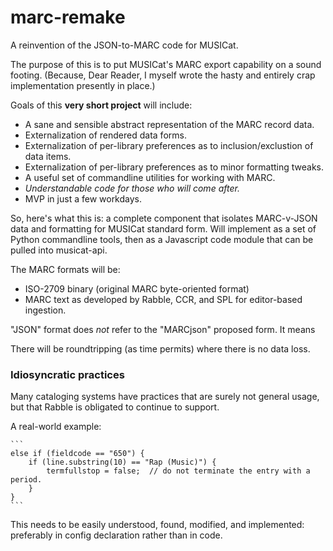 # marc-remake
A reinvention of the JSON-to-MARC code for MUSICat.

The purpose of this is to put MUSICat's MARC export capability on a sound footing. (Because, Dear Reader, I myself wrote the hasty and entirely crap implementation presently in place.)

Goals of this **very short project** will include:
 - A sane and sensible abstract representation of the MARC record data.
 - Externalization of rendered data forms.
 - Externalization of per-library preferences as to inclusion/exclustion of data items.
 - Externalization of per-library preferences as to minor formatting tweaks.
 - A useful set of commandline utilities for working with MARC.
 - _Understandable code for those who will come after._
 - MVP in just a few workdays.

So, here's what this is: a complete component that isolates MARC-v-JSON data and formatting for MUSICat standard form. Will implement as a set of Python commandline tools, then as a Javascript code module that can be pulled into musicat-api.

The MARC formats will be: 
 - ISO-2709 binary (original MARC byte-oriented format)
 - MARC text as developed by Rabble, CCR, and SPL for editor-based ingestion.
 
"JSON" format does _not_ refer to the "MARCjson" proposed form. It means 

There will be roundtripping (as time permits) where there is no data loss.

### Idiosyncratic practices
Many cataloging systems have practices that are surely not general usage, but that Rabble is obligated to continue to support.

A real-world example:

    ```
    else if (fieldcode == "650") {
        if (line.substring(10) == "Rap (Music)") {
            termfullstop = false;  // do not terminate the entry with a period.
        }
    }
    ```
    
This needs to be easily understood, found, modified, and implemented: preferably in config declaration rather than in code.
